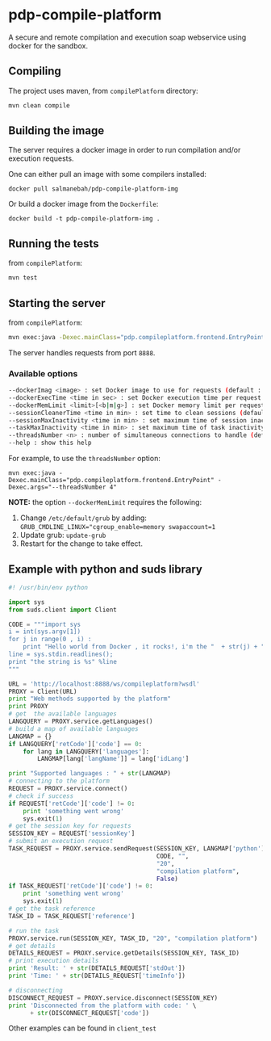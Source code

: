 # pdp-compile-platform
A secure and remote compilation and execution soap webservice using docker for the sandbox.

## Compiling
The project uses maven, from ```compilePlatform``` directory:
```sh
mvn clean compile
```
## Building the image
The server requires a docker image in order to run compilation and/or execution requests.

One can either pull an image with some compilers installed:

```docker pull salmanebah/pdp-compile-platform-img```

Or build a docker image from the ```Dockerfile```:

```docker build -t pdp-compile-platform-img . ```

## Running the tests
from ```compilePlatform```:
```sh
mvn test
```
## Starting the server
from ```compilePlatform```:
```sh
mvn exec:java -Dexec.mainClass="pdp.compileplatform.frontend.EntryPoint"
```
The server handles requests from port ```8888```.

### Available options
```sh
--dockerImag <image> : set Docker image to use for requests (default : salmanebah/pdp-compile-platform-img)
--dockerExecTime <time in sec> : set Docker execution time per request (default : 4.0)
--dockerMemLimit <limit>[<b|m|g>] : set Docker memory limit per request [optinal b,m,g] (default : 128m)
--sessionCleanerTime <time in min> : set time to clean sessions (default : 15)
--sessionMaxInactivity <time in min> : set maximum time of session inactivity (default : 1)
--taskMaxInactivity <time in min> : set maximum time of task inactivity (default : 1)
--threadsNumber <n> : number of simultaneous connections to handle (default : 10)
--help : show this help
```
For example, to use the ```threadsNumber``` option:

```mvn exec:java -Dexec.mainClass="pdp.compileplatform.frontend.EntryPoint" -Dexec.args="--threadsNumber 4" ```

**NOTE:** the option ```--dockerMemLimit``` requires the following:
1. Change ```/etc/default/grub``` by adding:
```GRUB_CMDLINE_LINUX="cgroup_enable=memory swapaccount=1```
2. Update grub:
```update-grub```
3. Restart for the change to take effect.
## Example with python and suds library
```python
#! /usr/bin/env python

import sys
from suds.client import Client

CODE = """import sys
i = int(sys.argv[1])
for j in range(0 , i) :
    print "Hello world from Docker , it rocks!, i'm the "  + str(j) + " iteration"
line = sys.stdin.readlines();
print "the string is %s" %line
"""

URL = 'http://localhost:8888/ws/compileplatform?wsdl'
PROXY = Client(URL)
print "Web methods supported by the platform"
print PROXY
# get  the available languages
LANGQUERY = PROXY.service.getLanguages()
# build a map of available languages
LANGMAP = {}
if LANGQUERY['retCode']['code'] == 0:
    for lang in LANGQUERY['languages']:
        LANGMAP[lang['langName']] = lang['idLang']

print "Supported languages : " + str(LANGMAP)
# connecting to the platform
REQUEST = PROXY.service.connect()
# check if success
if REQUEST['retCode']['code'] != 0:
    print 'something went wrong'
    sys.exit(1)
# get the session key for requests
SESSION_KEY = REQUEST['sessionKey']
# submit an execution request
TASK_REQUEST = PROXY.service.sendRequest(SESSION_KEY, LANGMAP['python'],
                                         CODE, "",
                                         "20",
                                         "compilation platform",
                                         False)
if TASK_REQUEST['retCode']['code'] != 0:
    print 'something went wrong'
    sys.exit(1)
# get the task reference
TASK_ID = TASK_REQUEST['reference']

# run the task
PROXY.service.run(SESSION_KEY, TASK_ID, "20", "compilation platform")
# get details
DETAILS_REQUEST = PROXY.service.getDetails(SESSION_KEY, TASK_ID)
# print execution details
print 'Result: ' + str(DETAILS_REQUEST['stdOut'])
print 'Time: ' + str(DETAILS_REQUEST['timeInfo'])

# disconnecting
DISCONNECT_REQUEST = PROXY.service.disconnect(SESSION_KEY)
print 'Disconnected from the platform with code: ' \
      + str(DISCONNECT_REQUEST['code'])
```

Other examples can be found in ```client_test```
